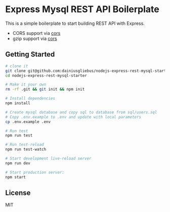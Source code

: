 Express Mysql REST API Boilerplate
==================================

This is a simple boilerplate to start building REST API with Express.

- CORS support via [cors](https://github.com/troygoode/node-cors)
- gzip support via [cors](https://github.com/expressjs/compression)


Getting Started
---------------

```sh
# clone it
git clone git@github.com:dainiusgliebus/nodejs-express-rest-mysql-starter
cd nodejs-express-rest-mysql-starter

# Make it your own
rm -rf .git && git init && npm init

# Install dependencies
npm install

# Create mysql database and copy sql to database from sql/users.sql
# Copy .env.example to .env and update with local parameters
cp .env.example .env

# Run test
npm run test

# Run test-reload
npm run test-watch

# Start development live-reload server
npm run dev

# Start production server:
npm start
```


License
-------

MIT